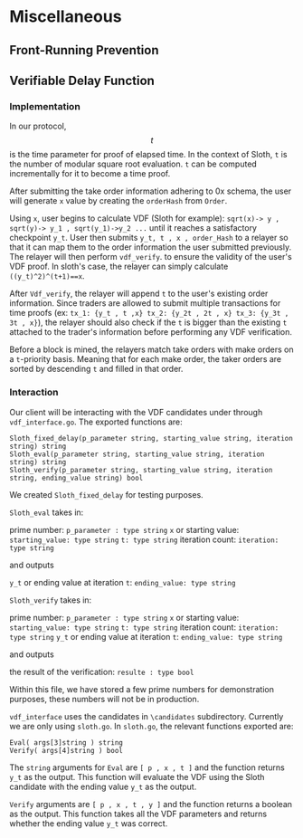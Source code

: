 # Miscellaneous

## Front-Running Prevention

## Verifiable Delay Function

### Implementation

In our protocol,$$t$$ is the time parameter for proof of elapsed time. In the context of Sloth, `t` is the number of modular square root evaluation. `t` can be computed incrementally for it to become a time proof.

After submitting the take order information adhering to 0x schema, the user will generate `x` value by creating the `orderHash` from `Order`.

Using `x`, user begins to calculate VDF \(Sloth for example\): `sqrt(x)-> y , sqrt(y)-> y_1 , sqrt(y_1)->y_2 ...` until it reaches a satisfactory checkpoint `y_t`. User then submits `y_t, t , x , order_Hash` to a relayer so that it can map them to the order information the user submitted previously. The relayer will then perform `vdf_verify`. to ensure the validity of the user's VDF proof. In sloth's case, the relayer can simply calculate `((y_t)^2)^(t+1)==x`.

After `Vdf_verify`, the relayer will append `t` to the user's existing order information. Since traders are allowed to submit multiple transactions for time proofs \(ex: `tx_1: {y_t , t ,x} tx_2: {y_2t , 2t , x} tx_3: {y_3t , 3t , x}`\), the relayer should also check if the `t` is bigger than the existing `t` attached to the trader's information before performing any VDF verification.

Before a block is mined, the relayers match take orders with make orders on a `t`-priority basis. Meaning that for each make order, the taker orders are sorted by descending `t` and filled in that order.

### Interaction

Our client will be interacting with the VDF candidates under through `vdf_interface.go`. The exported functions are:

```text
Sloth_fixed_delay(p_parameter string, starting_value string, iteration string) string 
Sloth_eval(p_parameter string, starting_value string, iteration string) string  
Sloth_verify(p_parameter string, starting_value string, iteration string, ending_value string) bool
```

We created `Sloth_fixed_delay` for testing purposes.

`Sloth_eval` takes in:

prime number: `p_parameter : type string` `x` or starting value: `starting_value: type string` `t: type string` iteration count: `iteration: type string`

and outputs

`y_t` or ending value at iteration `t`: `ending_value: type string`

`Sloth_verify` takes in:

prime number: `p_parameter : type string` `x` or starting value: `starting_value: type string` `t: type string` iteration count: `iteration: type string` `y_t` or ending value at iteration `t`: `ending_value: type string`

and outputs

the result of the verification: `resulte : type bool`

Within this file, we have stored a few prime numbers for demonstration purposes, these numbers will not be in production.

`vdf_interface` uses the candidates in `\candidates` subdirectory. Currently we are only using `sloth.go`. In `sloth.go`, the relevant functions exported are:

```text
Eval( args[3]string ) string
Verify( args[4]string ) bool
```

The `string` arguments for `Eval` are `[ p , x , t ]` and the function returns `y_t` as the output. This function will evaluate the VDF using the Sloth candidate with the ending value `y_t` as the output.

`Verify` arguments are `[ p , x , t , y ]` and the function returns a boolean as the output. This function takes all the VDF parameters and returns whether the ending value `y_t` was correct.

